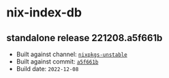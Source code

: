 # nix-index-db
## standalone release 221208.a5f661b
- Built against channel: [`nixpkgs-unstable`](https://github.com/nixos/nixpkgs/tree/nixpkgs-unstable)
- Built against commit: [`a5f661b`](https://github.com/NixOS/nixpkgs/commit/a5f661b80e4c163510a5013b585a040a5c7ef55e)
- Build date: `2022-12-08`
